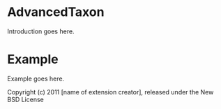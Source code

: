 AdvancedTaxon
=============

Introduction goes here.


Example
=======

Example goes here.


Copyright (c) 2011 [name of extension creator], released under the New BSD License
